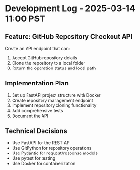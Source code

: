 # Development Log - 2025-03-14 11:00 PST

## Feature: GitHub Repository Checkout API
Create an API endpoint that can:
1. Accept GitHub repository details
2. Clone the repository to a local folder
3. Return the operation status and local path

## Implementation Plan
1. Set up FastAPI project structure with Docker
2. Create repository management endpoint
3. Implement repository cloning functionality
4. Add comprehensive tests
5. Document the API

## Technical Decisions
- Use FastAPI for the REST API
- Use GitPython for repository operations
- Use Pydantic for request/response models
- Use pytest for testing
- Use Docker for containerization
